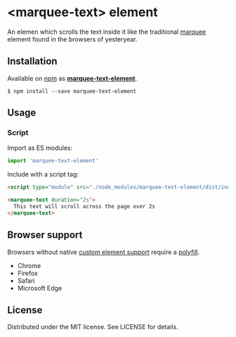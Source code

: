 # &lt;marquee-text&gt; element

An elemen which scrolls the text inside it like the traditional [marquee](https://developer.mozilla.org/en-US/docs/Web/HTML/Element/marquee) element found in the browsers of yesteryear.

## Installation
Available on [npm](https://www.npmjs.com/) as [**marquee-text-element**](https://www.npmjs.com/package/marquee-text-element).
```
$ npm install --save marquee-text-element
```

## Usage

### Script

Import as ES modules:

```js
import 'marquee-text-element'
```

Include with a script tag:

```html
<script type="module" src="./node_modules/marquee-text-element/dist/index.js">
```

```html
<marquee-text duration="2s">
  This text will scroll across the page over 2s
</marquee-text>
```

## Browser support

Browsers without native [custom element support][support] require a [polyfill][].
- Chrome
- Firefox
- Safari
- Microsoft Edge

[support]: https://caniuse.com/custom-elementsv1
[polyfill]: https://github.com/webcomponents/custom-elements

## License

Distributed under the MIT license. See LICENSE for details.